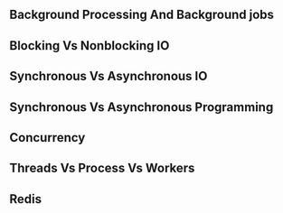 
## Background Processing And Background jobs 




## Blocking Vs Nonblocking IO 





## Synchronous Vs Asynchronous IO 






## Synchronous Vs Asynchronous Programming 
## Concurrency 




## Threads Vs Process Vs Workers 







## Redis 


